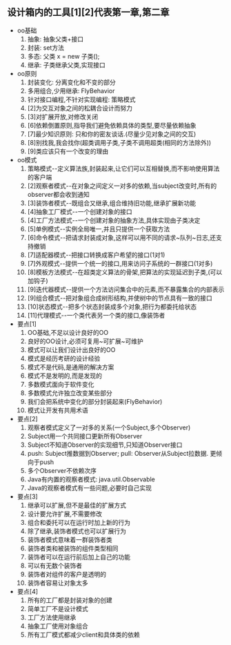 ## 设计箱内的工具[1][2]代表第一章,第二章
- oo基础
    1. 抽象: 抽象父类+接口
    2. 封装: set方法
    3. 多态: 父类 x = new 子类();
    4. 继承: 子类继承父类,实现接口
- oo原则
    1. 封装变化: 分离变化和不变的部分
    2. 多用组合,少用继承: FlyBehavior
    3. 针对接口编程,不针对实现编程: 策略模式
    4. [2]为交互对象之间的松耦合设计而努力
    5. [3]对扩展开放,对修改关闭
    6. [6]依赖倒置原则,指导我们避免依赖具体的类型,要尽量依赖抽象
    7. [7]最少知识原则: 只和你的密友谈话.(尽量少见对象之间的交互)
    8. [8]别找我,我会找你(超类调用子类,子类不调用超类(相同的方法除外))
    9. [9]类应该只有一个改变的理由
- oo模式
    1. 策略模式--定义算法族,封装起来,让它们可以互相替换,而不影响使用算法的客户端
    2. [2]观察者模式--在对象之间定义一对多的依赖,当subject改变时,所有的observer都会收到通知
    3. [3]装饰者模式--既组合又继承,组合维持旧功能,继承扩展新功能
    4. [4]抽象工厂模式--一个创建对象的接口
    5. [4]工厂方法模式--一个创建对象的抽象方法,具体实现由子类决定
    6. [5]单例模式--实例全局唯一,并且只提供一个获取方法
    7. [6]命令模式--把请求封装成对象,这样可以用不同的请求~队列~日志,还支持撤销
    8. [7]适配器模式--把接口转换成客户希望的接口(1对1)
    9. [7]外观模式--提供一个统一的接口,用来访问子系统的一群接口(1对多)
    10. [8]模板方法模式--在超类定义算法的骨架,把算法的实现延迟到子类,(可以加钩子)
    11. [9]迭代器模式--提供一个方法访问集合中的元素,而不暴露集合的内部表示
    12. [9]组合模式--把对象组合成树形结构,并使树中的节点具有一致的接口
    13. [10]状态模式--把多个状态封装成多个对象,把行为都委托给状态
    14. [11]代理模式--一个类代表另一个类的接口,像装饰者
- 要点[1]
  1. OO基础,不足以设计良好的OO
  2. 良好的OO设计,必须可复用~可扩展~可维护
  3. 模式可以让我们设计出良好的OO
  4. 模式是经历考研的设计经验
  5. 模式不是代码,是通用的解决方案
  6. 模式不是发明的,而是发现的
  7. 多数模式面向于软件变化
  8. 多数模式允许独立改变某些部分
  9. 我们会把系统中变化的部分封装起来(FlyBehavior)
  10. 模式让开发有共用术语
- 要点[2]
  1. 观察者模式定义了一对多的关系(一个Subject,多个Observer)
  2. Subject用一个共同接口更新所有Observer
  3. Subject不知道Observer的实现细节,只知道Observer接口
  4. push: Subject推数据到Observer; pull: Observer从Subject拉数据. 更倾向于push
  5. 多个Observer不依赖次序
  6. Java有内置的观察者模式: java.util.Observable
  7. Java的观察者模式有一些问题,必要时自己实现
- 要点[3]
  1. 继承可以扩展,但不是最佳的扩展方式
  2. 设计要允许扩展,不需要修改
  3. 组合和委托可以在运行时加上新的行为
  4. 除了继承,装饰者模式也可以扩展行为
  5. 装饰者模式意味着一群装饰者类
  6. 装饰者类和被装饰的组件类型相同
  7. 装饰者可以在运行前后加上自己的功能
  8. 可以有无数个装饰者
  9. 装饰者对组件的客户是透明的
  10. 装饰者容易让对象太多
- 要点[4]
  1. 所有的工厂都是封装对象的创建
  2. 简单工厂不是设计模式
  3. 工厂方法使用继承
  4. 抽象工厂使用对象组合
  5. 所有工厂模式都减少client和具体类的依赖